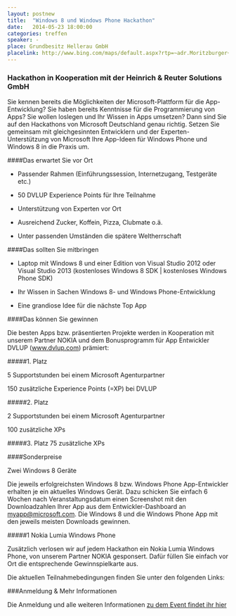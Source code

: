 ```yaml
---
layout: postnew
title:  "Windows 8 und Windows Phone Hackathon"
date:   2014-05-23 18:00:00
categories: treffen
speaker: -
place: Grundbesitz Hellerau GmbH
placelink: http://www.bing.com/maps/default.aspx?rtp=~adr.Moritzburger+Weg+67+01109+Dresden+Deutschland&where1=Moritzburger+Weg+67+01109+Dresden+Deutschland
---
```

### Hackathon in Kooperation mit der Heinrich & Reuter Solutions GmbH

Sie kennen bereits die Möglichkeiten der Microsoft-Plattform für die App-Entwicklung? Sie haben bereits Kenntnisse für die Programmierung von Apps? Sie wollen loslegen und Ihr Wissen in Apps umsetzen? Dann sind Sie auf den Hackathons von Microsoft Deutschland genau richtig. Setzen Sie gemeinsam mit gleichgesinnten Entwicklern und der Experten-Unterstützung von Microsoft Ihre App-Ideen für Windows Phone und Windows 8 in die Praxis um.

####Das erwartet Sie vor Ort

* Passender Rahmen (Einführungssession, Internetzugang, Testgeräte etc.) 
 
* 50 DVLUP Experience Points für Ihre Teilnahme
 
* Unterstützung von Experten vor Ort
 
* Ausreichend Zucker, Koffein, Pizza, Clubmate o.ä.
 
* Unter passenden Umständen die spätere Weltherrschaft
 

####Das sollten Sie mitbringen

* Laptop mit Windows 8 und einer Edition von Visual Studio 2012 oder Visual Studio 2013 (kostenloses Windows 8 SDK | kostenloses Windows Phone SDK)
 
*  Ihr Wissen in Sachen Windows 8- und Windows Phone-Entwicklung
 
* Eine grandiose Idee für die nächste Top App

 
####Das können Sie gewinnen

Die besten Apps bzw. präsentierten Projekte werden in Kooperation mit unserem Partner NOKIA und dem Bonusprogramm für App Entwickler DVLUP (www.dvlup.com) prämiert:

#####1. Platz

5 Supportstunden bei einem Microsoft Agenturpartner

150 zusätzliche Experience Points (=XP) bei DVLUP

#####2. Platz

2 Supportstunden bei einem Microsoft Agenturpartner

100 zusätzliche XPs

#####3. Platz
75 zusätzliche XPs

####Sonderpreise

Zwei Windows 8 Geräte

Die jeweils erfolgreichsten Windows 8 bzw. Windows Phone App-Entwickler erhalten je ein aktuelles Windows Gerät. Dazu schicken Sie einfach 6 Wochen nach Veranstaltungsdatum einen Screenshot mit den Downloadzahlen Ihrer App aus dem Entwickler-Dashboard an myapp@microsoft.com. Die Windows 8 und die Windows Phone App mit den jeweils meisten Downloads gewinnen. 
 
#####1 Nokia Lumia Windows Phone

Zusätzlich verlosen wir auf jedem Hackathon ein Nokia Lumia Windows Phone, von unserem Partner NOKIA gesponsert. Dafür füllen Sie einfach vor Ort die entsprechende Gewinnspielkarte aus.

Die aktuellen Teilnahmebedingungen finden Sie unter den folgenden Links:

###Anmeldung & Mehr Informationen



Die Anmeldung und alle weiteren Informationen [zu dem Event findet ihr hier](https://msevents.microsoft.com/CUI/EventDetail.aspx?EventID=1032582520&Culture=de-DE&community=0) 
